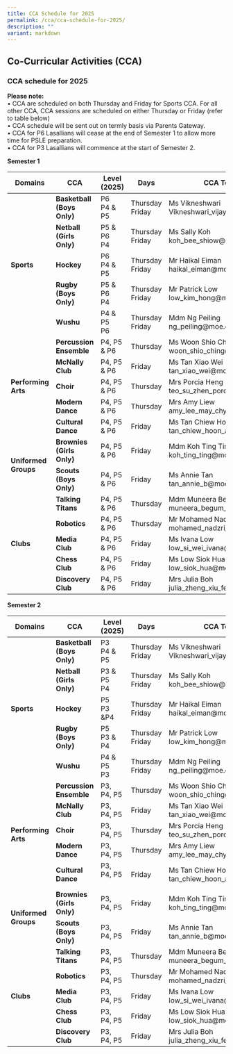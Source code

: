 ```yaml
---
title: CCA Schedule for 2025
permalink: /cca/cca-schedule-for-2025/
description: ""
variant: markdown
---
```

## Co-Curricular&nbsp;Activities&nbsp;(CCA)

### CCA schedule for 2025

**Please note:**&nbsp;<br>
• CCA are scheduled on both Thursday and Friday for Sports CCA. For all other CCA, CCA sessions are scheduled on either Thursday or Friday (refer to table below) &nbsp;<br>
• CCA schedule will be sent out on termly basis via Parents Gateway.&nbsp;<br>
• CCA for P6 Lasallians will cease at the end of Semester 1 to allow more time for PSLE preparation.&nbsp;<br>
• CCA for P3 Lasallians will commence at the start of Semester 2.&nbsp;<br>

**Semester 1**

<table>
<thead>
  <tr>
    <th>Domains</th>
    <th>CCA</th>
    <th>Level (2025)</th>
    <th>Days</th>
    <th>CCA Teacher-in-charge</th>
  </tr>
</thead>
<tbody>
  <tr>
    <td rowspan="5"><b>Sports</b></td>
    <td><b>Basketball<br>(Boys Only)</b></td>
    <td>P6<br>P4 &amp; P5</td>
    <td>Thursday<br>Friday</td>
    <td>Ms Vikneshwari<br>Vikneshwari_vijayakumar@moe.edu.sg</td>
  </tr>
  <tr>
    <td><b>Netball<br>(Girls Only)</b></td>
    <td>P5 &amp; P6<br>P4<br></td>
    <td>Thursday<br>Friday</td>
    <td>Ms Sally Koh<br>koh_bee_shiow@moe.edu.sg</td>
  </tr>
  <tr>
    <td><b>Hockey</b></td>
    <td>P6<br>P4 &amp; P5</td>
    <td>Thursday<br>Friday</td>
    <td>Mr Haikal Eiman<br>haikal_eiman@moe.edu.sg</td>
  </tr>
  <tr>
    <td><b>Rugby<br>(Boys Only)</b></td>
    <td>P5 &amp; P6<br>P4</td>
    <td>Thursday<br>Friday</td>
    <td>Mr Patrick Low<br>low_kim_hong@moe.edu.sg</td>
  </tr>
  <tr>
    <td><b>Wushu</b></td>
    <td>P4 &amp; P5<br>P6</td>
    <td>Thursday<br>Friday</td>
    <td>Mdm Ng Peiling<br>ng_peiling@moe.edu.sg</td>
  </tr>
  <tr>
    <td rowspan="5"><b>Performing Arts</b></td>
    <td><b>Percussion Ensemble</b></td>
    <td>P4, P5 &amp; P6</td>
    <td>Thursday</td>
    <td>Ms Woon Shio Ching<br>woon_shio_ching@moe.edu.sg</td>
  </tr>
  <tr>
    <td><b>McNally Club</b></td>
    <td>P4, P5 &amp; P6</td>
    <td>Friday</td>
    <td>Ms Tan Xiao Wei<br>tan_xiao_wei@moe.edu.sg</td>
  </tr>
  <tr>
    <td><b>Choir</b></td>
    <td>P4, P5 &amp; P6</td>
    <td>Thursday</td>
    <td>Mrs Porcia Heng<br>teo_su_zhen_porcia@moe.edu.sg</td>
  </tr>
  <tr>
    <td><b>Modern Dance</b></td>
    <td>P4, P5 &amp; P6</td>
    <td>Thursday</td>
    <td>Mrs Amy Liew <br>amy_lee_may_chyou@moe.edu.sg</td>
  </tr>
  <tr>
    <td><b>Cultural<br>Dance</b></td>
    <td>P4, P5 &amp; P6</td>
    <td>Friday</td>
    <td>Ms Tan Chiew Hoon<br>tan_chiew_hoon_a@moe.edu.sg</td>
  </tr>
  <tr>
    <td rowspan="2"><b>Uniformed Groups</b></td>
    <td><b>Brownies<br>(Girls Only)</b></td>
    <td>P4, P5 &amp; P6</td>
    <td>Friday</td>
    <td>Mdm Koh Ting Ting<br>koh_ting_ting@moe.edu.sg</td>
  </tr>
  <tr>
    <td><b>Scouts<br>(Boys Only)</b></td>
    <td>P4, P5 &amp; P6</td>
    <td>Friday</td>
    <td>Ms Annie Tan<br>tan_annie_b@moe.edu.sg</td>
  </tr>
  <tr>
    <td rowspan="5"><b>Clubs</b></td>
    <td><b>Talking Titans</b></td>
    <td>P4, P5 &amp; P6</td>
    <td>Thursday</td>
    <td>Mdm Muneera Begum<br>muneera_begum_mohaned_iqbal@moe.edu.sg</td>
  </tr>
  <tr>
    <td><b>Robotics</b></td>
    <td>P4, P5 &amp; P6</td>
    <td>Thursday</td>
    <td>Mr Mohamed Nadzri<br>mohamed_nadzri_md_nasir@moe.edu.sg</td>
  </tr>
  <tr>
    <td><b>Media Club</b></td>
    <td>P4, P5 &amp; P6</td>
    <td>Friday</td>
    <td>Ms Ivana Low<br>low_si_wei_ivana@moe.edu.sg</td>
  </tr>
  <tr>
    <td><b>Chess Club</b></td>
    <td>P4, P5 &amp; P6</td>
    <td>Friday</td>
    <td>Ms Low Siok Hua<br>low_siok_hua@moe.edu.sg</td>
  </tr>
  <tr>
    <td><b>Discovery Club</b></td>
    <td>P4, P5 &amp; P6</td>
    <td>Friday</td>
    <td>Mrs Julia Boh<br>julia_zheng_xiu_fen@moe.edu.sg</td>
  </tr>
</tbody>
</table>


**Semester 2**

<table>
<thead>
  <tr>
    <th>Domains</th>
    <th>CCA</th>
    <th>Level (2025)<br></th>
    <th>Days<br></th>
    <th>CCA Teacher-in-charge</th>
  </tr>
</thead>
<tbody>
  <tr>
    <td rowspan="5"><b>Sports</b></td>
    <td><b>Basketball<br>(Boys Only)</b></td>
    <td>P3<br>P4 &amp; P5</td>
    <td>Thursday<br>Friday</td>
    <td>Ms Vikneshwari<br>Vikneshwari_vijayakumar@moe.edu.sg</td>
  </tr>
  <tr>
    <td><b>Netball<br>(Girls Only)</b></td>
    <td>P3 &amp; P5<br>P4<br></td>
    <td>Thursday<br>Friday</td>
    <td>Ms Sally Koh<br>koh_bee_shiow@moe.edu.sg</td>
  </tr>
  <tr>
    <td><b>Hockey</b></td>
    <td> P5<br>P3 &amp;P4</td>
    <td>Thursday<br>Friday</td>
    <td>Mr Haikal Eiman<br>haikal_eiman@moe.edu.sg</td>
  </tr>
  <tr>
    <td><b>Rugby<br>(Boys Only)</b></td>
    <td>P5<br>P3 &amp; P4<br></td>
    <td>Thursday<br>Friday</td>
    <td>Mr Patrick Low<br>low_kim_hong@moe.edu.sg</td>
  </tr>
  <tr>
    <td><b>Wushu</b></td>
    <td>P4 &amp; P5<br>P3</td>
    <td>Thursday<br>Friday</td>
    <td>Mdm Ng Peiling<br>ng_peiling@moe.edu.sg</td>
  </tr>
  <tr>
    <td rowspan="5"><b>Performing Arts</b></td>
    <td><b>Percussion Ensemble</b></td>
    <td>P3, P4, P5</td>
    <td>Thursday</td>
    <td>Ms Woon Shio Ching<br>woon_shio_ching@moe.edu.sg</td>
  </tr>
  <tr>
    <td><b>McNally Club</b></td>
    <td>P3, P4, P5</td>
    <td>Friday</td>
    <td>Ms Tan Xiao Wei<br>tan_xiao_wei@moe.edu.sg<br></td>
  </tr>
  <tr>
    <td><b>Choir</b></td>
    <td>P3, P4, P5</td>
    <td>Thursday</td>
    <td>Mrs Porcia Heng<br>teo_su_zhen_porcia@moe.edu.sg</td>
  </tr>
  <tr>
    <td><b>Modern Dance</b></td>
    <td>P3, P4, P5</td>
    <td>Thursday</td>
    <td>Mrs Amy Liew<br>amy_lee_may_chyou@moe.edu.sg</td>
  </tr>
  <tr>
    <td><b>Cultural  Dance</b></td>
    <td>P3, P4, P5<br><br></td>
    <td>Friday</td>
    <td>Ms Tan Chiew Hoon<br>tan_chiew_hoon_a@moe.edu.sg</td>
  </tr>
  <tr>
    <td rowspan="2"><b>Uniformed Groups</b></td>
    <td><b>Brownies<br>(Girls Only)</b></td>
    <td>P3, P4, P5</td>
    <td>Friday</td>
    <td>Mdm Koh Ting Ting<br>koh_ting_ting@moe.edu.sg</td>
  </tr>
  <tr>
    <td><b>Scouts<br>(Boys Only)</b></td>
    <td>P3, P4, P5</td>
    <td>Friday</td>
    <td>Ms Annie Tan<br>tan_annie_b@moe.edu.sg</td>
  </tr>
  <tr>
    <td rowspan="5"><b>Clubs</b></td>
    <td><b>Talking Titans</b></td>
    <td>P3, P4, P5</td>
    <td>Thursday</td>
    <td>Mdm Muneera Begum<br>muneera_begum_mohaned_iqbal@moe.edu.sg</td>
  </tr>
  <tr>
    <td><b>Robotics</b></td>
    <td>P3, P4, P5</td>
    <td>Thursday</td>
    <td>Mr Mohamed Nadzri<br>mohamed_nadzri_md_nasir@moe.edu.sg</td>
  </tr>
  <tr>
    <td><b>Media Club</b></td>
    <td>P3, P4, P5</td>
    <td>Friday</td>
    <td>Ms Ivana Low<br>low_si_wei_ivana@moe.edu.sg</td>
  </tr>
  <tr>
    <td><b>Chess Club</b></td>
    <td>P3, P4, P5</td>
    <td>Friday</td>
    <td>Ms Low Siok Hua<br>low_siok_hua@moe.edu.sg</td>
  </tr>
  <tr>
    <td><b>Discovery Club</b></td>
    <td>P3, P4, P5</td>
    <td>Friday</td>
    <td>Mrs Julia Boh<br>julia_zheng_xiu_fen@moe.edu.sg</td>
  </tr>
</tbody>
</table>
